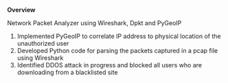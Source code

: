 **Overview**

Network Packet Analyzer using Wireshark, Dpkt and PyGeoIP

1. Implemented PyGeoIP to correlate IP address to physical location of the unauthorized user
2. Developed Python code for parsing the packets captured in a pcap file using Wireshark
3. Identified DDOS attack in progress and blocked all users who are downloading from a blacklisted site
